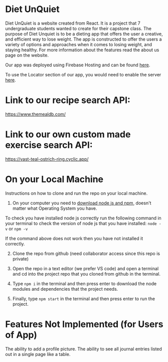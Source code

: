 # Diet UnQuiet
Diet UnQuiet is a website created from React. It is a project that 7 undergraduate students wanted to create for their capstone class.
The purpose of Diet Unquiet is to be a dieting app that offers the user a creative, and efficient way to lose weight. The app is constructed to offer the users a variety of options and approaches when it comes to losing weight, and staying healthy. For more information about the features read the about us page on the website.

Our app was deployed using Firebase Hosting and can be found [here](https://capstone-e3196.web.app/).


To use the Locator section of our app, you would need to enable the server [here](https://cors-anywhere.herokuapp.com/corsdemo).

# Link to our recipe search API:
https://www.themealdb.com/ 

# Link to our own custom made exercise search API:
https://vast-teal-ostrich-ring.cyclic.app/ 


# On your Local Machine
Instructions on how to clone and run the repo on your local machine. 
1) On your computer you need to [download node js and npm](https://kinsta.com/blog/how-to-install-node-js/), doesn't matter what Operating System you have.

To check you have installed node js correctly run the following command in your terminal to check the version of node js that you have installed: ```node -v``` or ```npm -v```

If the command above does not work then you have not installed it correctly.

2) Clone the repo from github (need collaborator access since this repo is private)

3) Open the repo in a text editor (we prefer VS code) and open a terminal and cd into the project repo that you cloned from github in the terminal.

4) Type ```npm i``` in the terminal and then press enter to download the node modules and dependencies that the project needs.

5) Finally, type ```npm start``` in the terminal and then press enter to run the project.

# Features Not Implemented (for Users of App)
The ability to add a profile picture.
The ability to see all journal entries listed out in a single page like a table.

